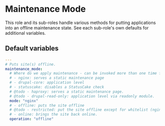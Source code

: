 # Maintenance Mode
This role and its sub-roles handle various methods for putting applications into an offline maintenance state. See each sub-role's own defaults for additional variables.

<!--TOC-->
<!--ENDTOC-->

<!--ROLEVARS-->
## Default variables
```yaml
---
# Puts site(s) offline.
maintenance_mode:
  # Where do we apply maintenance - can be invoked more than one time for different purposes.
  # - nginx: serves a static maintenance page
  # - drupal-core: application level
  # - statuscake: disables a StatusCake check
  # @todo - haproxy: serves a static maintenance page.
  # @todo - drupal-read-only: application level via readonly module.
  mode: "nginx"
  # - offline: puts the site offline
  # @todo - restricted: put the site offline except for whitelist (nginx/haproxy only)
  # - online: brings the site back online.
  operation: "offline"
```

<!--ENDROLEVARS-->
